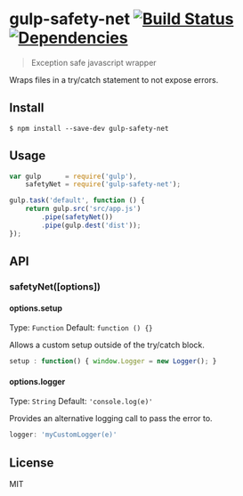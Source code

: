 # gulp-safety-net [![Build Status](https://travis-ci.org/intentmedia/gulp-safety-net.svg?branch=master)](https://travis-ci.org/intentmedia/gulp-safety-net) [![Dependencies](https://david-dm.org/intentmedia/gulp-safety-net.svg)](https://david-dm.org/intentmedia/gulp-safety-net)

> Exception safe javascript wrapper

Wraps files in a try/catch statement to not expose errors.

## Install

```
$ npm install --save-dev gulp-safety-net
```

## Usage

```js
var gulp      = require('gulp'),
    safetyNet = require('gulp-safety-net');

gulp.task('default', function () {
    return gulp.src('src/app.js')
        .pipe(safetyNet())
        .pipe(gulp.dest('dist'));
});
```

## API

### safetyNet([options])

#### options.setup
Type: `Function`
Default: `function () {}`

Allows a custom setup outside of the try/catch block.

```js
setup : function() { window.Logger = new Logger(); }
```

#### options.logger
Type: `String`
Default: `'console.log(e)'`

Provides an alternative logging call to pass the error to.

```js
logger: 'myCustomLogger(e)'
```

## License

MIT

